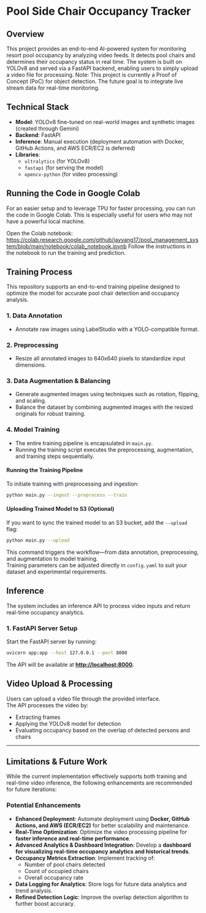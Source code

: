 # Pool Side Chair Occupancy Tracker

## Overview  
This project provides an end-to-end AI-powered system for monitoring resort pool occupancy by analyzing video feeds. It detects pool chairs and determines their occupancy status in real time. The system is built on YOLOv8 and served via a FastAPI backend, enabling users to simply upload a video file for processing.
Note: This project is currently a Proof of Concept (PoC) for object detection. The future goal is to integrate live stream data for real-time monitoring.

## Technical Stack  
- **Model**: YOLOv8 fine-tuned on real-world images and synthetic images (created through Gemini)  
- **Backend**: FastAPI  
- **Inference**: Manual execution (deployment automation with Docker, GitHub Actions, and AWS ECR/EC2 is deferred)  
- **Libraries**:  
  - `ultralytics` (for YOLOv8)  
  - `fastapi` (for serving the model)  
  - `opencv-python` (for video processing)

## Running the Code in Google Colab
For an easier setup and to leverage TPU for faster processing, you can run the code in Google Colab. This is especially useful for users who may not have a powerful local machine.

Open the Colab notebook: 
https://colab.research.google.com/github/jayyang17/pool_management_system/blob/main/notebook/colab_notebook.ipynb
Follow the instructions in the notebook to run the training and prediction.

## Training Process  
This repository supports an end-to-end training pipeline designed to optimize the model for accurate pool chair detection and occupancy analysis.

### 1. Data Annotation  
- Annotate raw images using LabelStudio with a YOLO-compatible format.

### 2. Preprocessing  
- Resize all annotated images to 640x640 pixels to standardize input dimensions.

### 3. Data Augmentation & Balancing  
- Generate augmented images using techniques such as rotation, flipping, and scaling.
- Balance the dataset by combining augmented images with the resized originals for robust training.

### 4. Model Training  
- The entire training pipeline is encapsulated in `main.py`.
- Running the training script executes the preprocessing, augmentation, and training steps sequentially.

#### Running the Training Pipeline  
To initiate training with preprocessing and ingestion:
```bash
python main.py --ingest --preprocess --train
```
#### Uploading Trained Model to S3 (Optional)  
If you want to sync the trained model to an S3 bucket, add the `--upload` flag:

```bash
python main.py --upload
```
This command triggers the workflow—from data annotation, preprocessing, and augmentation to model training.  
Training parameters can be adjusted directly in `config.yaml` to suit your dataset and experimental requirements.

## Inference  
The system includes an inference API to process video inputs and return real-time occupancy analytics.

### 1. FastAPI Server Setup  
Start the FastAPI server by running:

```bash
uvicorn app:app --host 127.0.0.1 --port 8000
```

The API will be available at **[http://localhost:8000](http://localhost:8000).**

## Video Upload & Processing  
Users can upload a video file through the provided interface.  
The API processes the video by:  
- Extracting frames  
- Applying the YOLOv8 model for detection  
- Evaluating occupancy based on the overlap of detected persons and chairs  

---

## Limitations & Future Work  
While the current implementation effectively supports both training and real-time video inference, the following enhancements are recommended for future iterations:

### **Potential Enhancements**  
- **Enhanced Deployment**: Automate deployment using **Docker, GitHub Actions, and AWS (ECR/EC2)** for better scalability and maintenance.  
- **Real-Time Optimization**: Optimize the video processing pipeline for **faster inference and real-time performance**.  
- **Advanced Analytics & Dashboard Integration**: Develop a **dashboard for visualizing real-time occupancy analytics and historical trends**.  
- **Occupancy Metrics Extraction**: Implement tracking of:  
  - Number of pool chairs detected  
  - Count of occupied chairs  
  - Overall occupancy rate  
- **Data Logging for Analytics**: Store logs for future data analytics and trend analysis.  
- **Refined Detection Logic**: Improve the overlap detection algorithm to further boost accuracy.  
